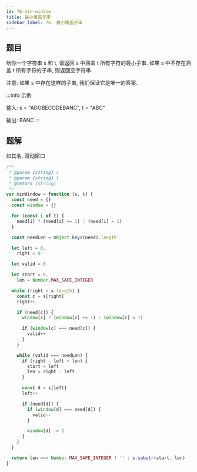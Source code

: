 ```yaml
---
id: 76-min-window
title: 最小覆盖子串
sidebar_label: 76. 最小覆盖子串
---
```


## 题目

给你一个字符串 s 和 t, 请返回 s 中涵盖 t 所有字符的最小子串. 如果 s 中不存在涵盖 t 所有字符的子串, 则返回空字符串.

注意: 如果 s 中存在这样的子串, 我们保证它是唯一的答案.

:::info 示例

输入: s = "ADOBECODEBANC", t = "ABC"

输出: BANC
:::

## 题解

如其名, 滑动窗口

```ts
/**
 * @param {string} s
 * @param {string} t
 * @return {string}
 */
var minWindow = function (s, t) {
  const need = {}
  const window = {}

  for (const i of t) {
    need[i] ? (need[i] += 1) : (need[i] = 1)
  }

  const needLen = Object.keys(need).length

  let left = 0,
    right = 0

  let valid = 0

  let start = 0,
    len = Number.MAX_SAFE_INTEGER

  while (right < s.length) {
    const c = s[right]
    right++

    if (need[c]) {
      window[c] ? (window[c] += 1) : (window[c] = 1)

      if (window[c] === need[c]) {
        valid++
      }
    }

    while (valid === needLen) {
      if (right - left < len) {
        start = left
        len = right - left
      }

      const d = s[left]
      left++

      if (need[d]) {
        if (window[d] === need[d]) {
          valid--
        }

        window[d] -= 1
      }
    }
  }

  return len === Number.MAX_SAFE_INTEGER ? '' : s.substr(start, len)
}
```
